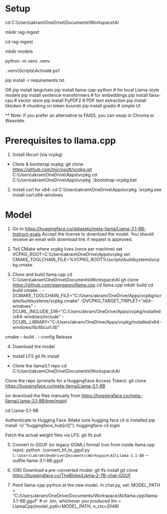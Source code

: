 
# Setup

cd C:\Users\akram\OneDrive\Documents\Workspace\AI

mkdir rag-ingest

cd rag-ingest

mkdir models

python -m venv .venv

.\.venv\Scripts\Activate.ps1

pip install -r requirements.txt

OR
pip install langchain
pip install llama-cpp-python        # for local Llama-style models
pip install sentence-transformers   # for embeddings
pip install faiss-cpu               # vector store
pip install PyPDF2                  # PDF text extraction
pip install tiktoken                # chunking on token bounds
pip install gradio                  # simple UI

** Note: If you prefer an alternative to FAISS, you can swap in Chroma or Weaviate.

# Prerequisites to llama.cpp
1. Install libcurl (via vcpkg)
- Clone & bootstrap vcpkg:
git clone https://github.com/microsoft/vcpkg.git C:\Users\akram\OneDrive\Apps\vcpkg
cd C:\Users\akram\OneDrive\Apps\vcpkg
.\bootstrap-vcpkg.bat

2. Install curl for x64:
cd C:\Users\akram\OneDrive\Apps\vcpkg
.\vcpkg.exe install curl:x64-windows

# Model
1. Go to https://huggingface.co/datasets/meta-llama/Llama-3.1-8B-Instruct-evals
Accept the license to download the model. You should receive an email with download link if request is approved.

2. Tell CMake where vcpkg lives (once per machine)
set VCPKG_ROOT=C:\Users\akram\OneDrive\Apps\vcpkg
set CMAKE_TOOLCHAIN_FILE=%VCPKG_ROOT%\scripts\buildsystems\vcpkg.cmake

3. Clone and build llama.cpp
cd C:\Users\akram\OneDrive\Documents\Workspace\AI
git clone https://github.com/ggerganov/llama.cpp
cd llama.cpp
mkdir build
cd build
cmake .. -DCMAKE_TOOLCHAIN_FILE="C:/Users/akram/OneDrive/Apps/vcpkg/scripts/buildsystems/vcpkg.cmake" -DVCPKG_TARGET_TRIPLET="x64-windows" -DCURL_INCLUDE_DIR="C:/Users/akram/OneDrive/Apps/vcpkg/installed/x64-windows/include" -DCURL_LIBRARY="C:/Users/akram/OneDrive/Apps/vcpkg/installed/x64-windows/lib/libcurl.lib"

cmake --build . --config Release

4. Download the model
- Install LFS
git lfs install

- Clone the llama3.1 repo
cd C:\Users\akram\OneDrive\Documents\Workspace\AI

Clone the repo (prompts for a HuggingFace Access Token):
git clone https://huggingface.co/meta-llama/Llama-3.1-8B

(or download the files manually from https://huggingface.co/meta-llama/Llama-3.1-8B/tree/main)

cd Llama-3.1-8B

Authenticate to Hugging Face (Make sure hugging face cli is installed pip install -U "huggingface_hub[cli]"):
huggingface-cli login

Fetch the actual weight files via LFS:
git lfs pull

5. Convert to GGUF (or legacy GGML) format (run from inside llama.cpp repo):
python .\convert_hf_to_gguf.py `
  C:\Users\akram\OneDrive\Documents\Workspace\AI\Llama-3.1-8B `
  --outfile llama-3.1-8B.gguf

6. (OR) Download a pre-converted model:
git lfs install
git clone https://huggingface.co/TheBloke/Llama-2-7B-chat-GGUF

7. Point llama-cpp-python at the new model. In chat.py, set:
MODEL_PATH = "C:/Users/akram/OneDrive/Documents/Workspace/AI/llama.cpp/llama-3.1-8B.gguf"  # or .bin, whichever you produced
llm = LlamaCpp(model_path=MODEL_PATH, n_ctx=2048)

